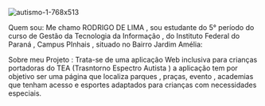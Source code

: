 ![autismo-1-768x513](https://github.com/user-attachments/assets/9df0fb29-e422-437f-bf45-e4d434144521)

Quem sou: Me chamo RODRIGO DE LIMA , sou estudante do 5° período do  curso de Gestão da Tecnologia da Informação , do Instituto Federal do Paraná , Campus PInhais , situado no Bairro Jardim Amélia:

Sobre meu Projeto : Trata-se de uma aplicação Web inclusiva para crianças portadoras  do TEA (Trasntorno Espectro Autista )
a aplicação tem por objetivo ser uma página  que localiza parques , praças, evento , academias que tenham acesso e esportes adaptados para crianças com necessidades especiais.
